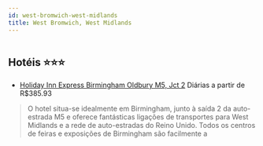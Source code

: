 ```yaml
---
id: west-bromwich-west-midlands
title: West Bromwich, West Midlands
---
```


<center><img src="http://photos.hotelbeds.com/giata/03/036777/036777a_hb_a_186.jpg" alt="" /></center>


## Hotéis ⭐️⭐️⭐️

-    [Holiday Inn Express Birmingham Oldbury M5, Jct 2](https://www.hurb.com/aud/https://www.hurb.com/hoteis/west-bromwich/holiday-inn-express-birmingham-oldbury-m5-jct-2-JNP-JP761587?cmp=18055) Diárias a partir de R$385.93
   > O hotel situa-se idealmente em Birmingham, junto à saída 2 da auto-estrada M5 e oferece fantásticas ligações de transportes para West Midlands e a rede de auto-estradas do Reino Unido. Todos os centros de feiras e exposições de Birmingham são facilmente a
